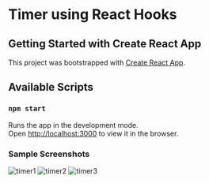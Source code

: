 # Timer using React Hooks

## Getting Started with Create React App

This project was bootstrapped with [Create React App](https://github.com/facebook/create-react-app).

## Available Scripts

### `npm start`

Runs the app in the development mode.\
Open [http://localhost:3000](http://localhost:3000) to view it in the browser.

### Sample Screenshots

<img src="https://user-images.githubusercontent.com/40117155/131023465-53c14275-9f03-4627-85a6-89283f4f1a1d.png" alt="timer1"/>

<img src="https://user-images.githubusercontent.com/40117155/131023474-53a6f482-0c1c-455d-8cc4-2a207aa2abc2.png" alt="timer2"/>

<img src="https://user-images.githubusercontent.com/40117155/131023476-6460d65f-fd25-40e0-b4e8-7d24c26c21d7.png" alt="timer3" />

